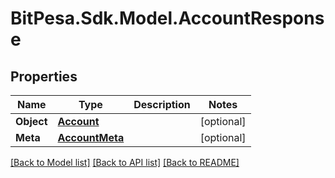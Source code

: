 # BitPesa.Sdk.Model.AccountResponse
## Properties

Name | Type | Description | Notes
------------ | ------------- | ------------- | -------------
**Object** | [**Account**](Account.md) |  | [optional] 
**Meta** | [**AccountMeta**](AccountMeta.md) |  | [optional] 

[[Back to Model list]](../README.md#documentation-for-models) [[Back to API list]](../README.md#documentation-for-api-endpoints) [[Back to README]](../README.md)

